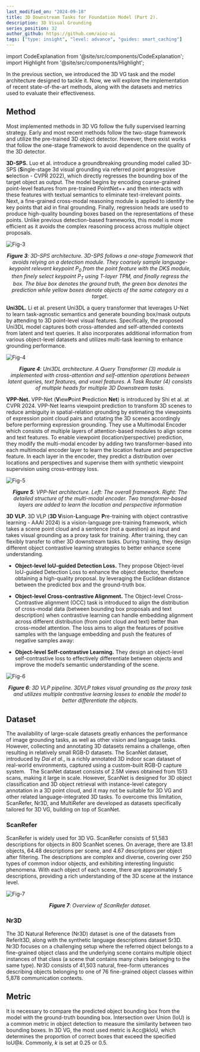 ```yaml
---
last_modified_on: "2024-09-18"
title: 3D Downstream Tasks for Foundation Model (Part 2).
description: 3D Visual Grounding
series_position: 32
author_github: https://github.com/aioz-ai
tags: ["type: insight", "level: advance", "guides: smart_caching"]
---
```


import CodeExplanation from '@site/src/components/CodeExplanation';
import Highlight from '@site/src/components/Highlight';



In the previous section, we introduced the 3D VG task and the model architecture designed to tackle it. Now, we will explore the implementation of recent state-of-the-art methods, along with the datasets and metrics used to evaluate their effectiveness.

## Method

Most implemented methods in 3D VG follow the fully supervised learning strategy. Early and most recent methods follow the two-stage framework and utilize the pre-trained 3D object detector. However, there exist works that follow the one-stage framework to avoid dependence on the quality of the 3D detector.

**3D-SPS.** Luo et al. introduce a groundbreaking grounding model called 3D-SPS (**S**ingle-stage 3d visual grounding via referred point **p**rogressive **s**election - CVPR 2022), which directly regresses the bounding box of the target object as output. The model begins by encoding coarse-grained point-level features from pre-trained PointNet++ and then interacts with these features with textual semantics to eliminate text-irrelevant points. Next, a fine-grained cross-modal reasoning module is applied to identify the key points that aid in final grounding. Finally, regression heads are used to produce high-quality bounding boxes based on the representations of these points. Unlike previous detection-based frameworks, this model is more efficient as it avoids the complex reasoning process across multiple object proposals.

![Fig-3](https://vision.aioz.io/f/5a297c21b3a34680b3c1/?dl=1)
*<center>**Figure 3**: 3D-SPS architecture. 3D-SPS follows a one-stage framework that avoids relying on a detection module. They coarsely sample language-keypoint relevant keypoint $P_0$ from the point feature with the DKS module, then finely select keypoint $P_T$ using $T$-layer TPM, and finally regress the box. The blue box denotes the ground truth, the green box denotes the prediction while yellow boxes denote objects of the same category as a target. </center>*

**Uni3DL.** Li et al. present Uni3DL a query transformer that leverages U-Net to learn task-agnostic semantics and generate bounding box/mask outputs by attending to 3D point-level visual features. Specifically, the proposed Uni3DL model captures both cross-attended and self-attended contexts from latent and text queries. It also incorporates additional information from various object-level datasets and utilizes multi-task learning to enhance grounding performance.

![Fig-4](https://vision.aioz.io/f/cedf633c850440ed85ae/?dl=1)
*<center>**Figure 4**: Uni3DL architecture. A Query Transformer (3) module is implemented with cross-attention and self-attention operations between latent queries, text features, and voxel features. A Task Router (4) consists of multiple heads for multiple 3D Downstream tasks.</center>*

**VPP-Net.** VPP-Net (**V**iew**P**oint **P**rediction **Net**) is introduced by Shi et al. at CVPR 2024. VPP-Net learns viewpoint prediction to transform 3D scenes to reduce ambiguity in spatial-relation grounding by estimating the viewpoints of expression point cloud pairs and rotating the 3D scenes accordingly before performing expression grounding. They use a Multimodal Encoder which consists of multiple layers of attention-based modules to align scene and text features. To enable viewpoint (location/perspective) prediction, they modify the multi-modal encoder by adding two transformer-based into each multimodal encoder layer to learn the location feature and perspective feature. In each layer in the encoder, they predict a distribution over locations and perspectives and supervise them with synthetic viewpoint supervision using cross-entropy loss. 

![Fig-5](https://vision.aioz.io/f/eb5977fddf60478eb706/?dl=1)
*<center>**Figure 5**: VPP-Net architecture. Left: The overall framework. Right: The detailed structure of the multi-modal encoder. Two transformer-based layers are added to learn the location and perspective information</center>*

**3D VLP.** 3D VLP (**3D V**ision-**L**anguage **P**re-training with object
contrastive learning - AAAI 2024) is a vision-language pre-training framework, which takes a scene point cloud and a sentence (not a question) as input and takes visual grounding as a proxy task for training. After training, they can flexibly transfer to other 3D downstream tasks. During training, they design different object contrastive learning strategies to better enhance scene understanding.

- **Object-level IoU-guided Detection Loss.**
They propose Object-level IoU-guided Detection Loss to enhance the object detector, therefore obtaining a high-quality proposal. by leveraging the Euclidean distance between the predicted box and the ground-truth box.


- **Object-level Cross-contrastive Alignment.**
The Object-level Cross-Contrastive alignment (OCC) task is introduced to align the distribution of cross-modal data (between bounding box proposals and text description) when contrastive learning can handle embedding alignment across different distribution (from point cloud and text) better than cross-model attention. The loss aims to align the features of positive samples with the language embedding and push the features of negative samples away:

- **Object-level Self-contrastive Learning.**
They design an object-level self-contrastive loss to effectively differentiate between objects and improve the model’s semantic understanding of the scene.

![Fig-6](https://vision.aioz.io/f/5fbc6138f84c481ebb79/?dl=1)
*<center>**Figure 6**: 3D VLP pipeline. 3DVLP takes visual grounding as the proxy task and utilizes multiple contrastive learning losses to enable the model to better differentiate the objects.</center>*




## Dataset 



The availability of large-scale datasets greatly enhances the performance of image grounding tasks, as well as other vision and language tasks. However, collecting and annotating 3D datasets remains a challenge, often resulting in relatively small RGB-D datasets. The ScanNet dataset, introduced by *Dai et al.*, is a richly annotated 3D indoor scan dataset of real-world environments, captured using a custom-built RGB-D capture system.
 
The ScanNet dataset consists of 2.5M views obtained from 1513 scans, making it large in scale. However, ScanNet is designed for 3D object classification and 3D object retrieval with instance-level category annotation in a 3D point cloud, and it may not be suitable for 3D VG and other related language-integrated 3D tasks. To overcome this limitation, ScanRefer, Nr3D, and MultiRefer are developed as datasets specifically tailored for 3D VG, building on top of ScanNet. 

### ScanRefer 
ScanRefer is widely used for 3D VG. ScanRefer consists of 51,583 descriptions for objects in 800 ScanNet scenes. On average, there are 13.81 objects, 64.48 descriptions per scene, and 4.67 descriptions per object after filtering. The descriptions are complex and diverse, covering over 250 types of common indoor objects, and exhibiting interesting linguistic phenomena. With each object of each scene, there are approximately 5 descriptions, providing a rich understanding of the 3D scene at the instance level. 


![Fig-7](https://vision.aioz.io/f/d8a815cb03674c9f873f/?dl=1)
*<center>**Figure 7**: Overview of ScanRefer dataset.</center>*

### Nr3D

The 3D Natural Reference (Nr3D) dataset is one of the datasets from ReferIt3D, along with the synthetic language descriptions dataset Sr3D. Nr3D focuses on a challenging setup where the referred object belongs to a fine-grained object class and the underlying scene contains multiple object instances of that class (a scene that contains many chairs belonging to the same type). Nr3D consists of 41,503 natural, free-form utterances describing objects belonging to one of 76 fine-grained object classes within 5,878 communication contexts. 


## Metric

It is necessary to compare the predicted object bounding box from the model with the ground-truth bounding box. Intersection over Union (IoU) is a common metric in object detection to measure the similarity between two bounding boxes. In 3D VG, the most used metric is Acc@kIoU, which determines the proportion of correct boxes that exceed the specified IoU@$k$. Commonly, $k$ is set at 0.25 or 0.5. 
</CodeExplanation>